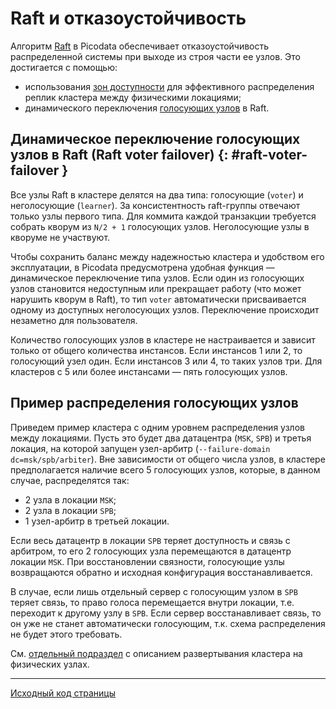# Raft и отказоустойчивость
Алгоритм [Raft](glossary.md#raft) в Picodata обеспечивает отказоустойчивость распределенной
системы при выходе из строя части ее узлов. Это достигается с помощью:

- использования [зон доступности](deploy_on_hosts.md#failure-domains) для эффективного распределения реплик
  кластера между физическими локациями;
- динамического переключения [голосующих узлов](glossary.md#node-states) в Raft.

## Динамическое переключение голосующих узлов в Raft (Raft voter failover) {: #raft-voter-failover }

Все узлы Raft в кластере делятся на два типа: голосующие (`voter`) и
неголосующие (`learner`). За консистентность raft-группы отвечают только
узлы первого типа. Для коммита каждой транзакции требуется собрать
кворум из `N/2 + 1` голосующих узлов. Неголосующие узлы в кворуме не
участвуют.

Чтобы сохранить баланс между надежностью кластера и удобством его
эксплуатации, в Picodata предусмотрена удобная функция — динамическое
переключение типа узлов. Если один из голосующих узлов становится
недоступным или прекращает работу (что может нарушить кворум в Raft), то
тип `voter` автоматически присваивается одному из доступных неголосующих
узлов. Переключение происходит незаметно для пользователя.

Количество голосующих узлов в кластере не настраивается и зависит только
от общего количества инстансов. Если инстансов 1 или 2, то голосующий
узел один. Если инстансов 3 или 4, то таких узлов три. Для кластеров с 5
или более инстансами — пять голосующих узлов.


## Пример распределения голосующих узлов
Приведем пример кластера с одним уровнем распределения узлов между
локациями. Пусть это будет два датацентра (`MSK`, `SPB`) и третья локация,
на которой запущен узел-арбитр (`--failure-domain dc=msk/spb/arbiter`).
Вне зависимости от общего числа узлов, в кластере предполагается наличие
всего 5 голосующих узлов, которые, в данном случае, распределятся так:

- 2 узла в локации `MSK`;
- 2 узла в локации `SPB`;
- 1 узел-арбитр в третьей локации.

Если весь датацентр в локации `SPB` теряет доступность и связь с арбитром,
то его 2 голосующих узла перемещаются в датацентр локации `MSK`. При
восстановлении связности, голосующие узлы возвращаются обратно и
исходная конфигурация восстанавливается.

В случае, если лишь отдельный сервер с голосующим узлом в `SPB` теряет
связь, то право голоса перемещается внутри локации, т.е. переходит к
другому узлу в `SPB`. Если сервер восстанавливает связь, то он уже не
станет автоматически голосующим, т.к. схема распределения не будет этого
требовать.

См. [отдельный подраздел](../deploy_on_hosts) с описанием развертывания кластера на физических узлах.


---
[Исходный код страницы](https://git.picodata.io/picodata/picodata/docs/-/blob/main/docs/raft_voters.md)

